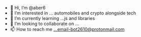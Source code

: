 - 👋 Hi, I’m @aber6
- 👀 I’m interested in ... automobiles and crypto alongside tech
- 🌱 I’m currently learning ...js and libraries
- 💞️ I’m looking to collaborate on ...
- 📫 How to reach me ...email-bot2610@protonmail.com

<!---
aber6/aber6 is a ✨ special ✨ repository because its `README.md` (this file) appears on your GitHub profile.
You can click the Preview link to take a look at your changes.
--->

